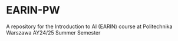 # EARIN-PW
A repository for the Introduction to AI (EARIN) course at Politechnika Warszawa AY24/25 Summer Semester
